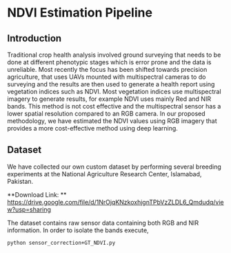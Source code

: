 # NDVI Estimation Pipeline

## Introduction
Traditional crop health analysis involved ground surveying that needs to be done at different phenotypic stages which is error prone and the data is unreliable. Most recently the focus has been shifted towards precision agriculture, that uses UAVs mounted with multispectral cameras to do surveying and the results are then used to generate a health report using vegetation indices such as NDVI. Most vegetation indices use multispectral imagery to generate results, for example NDVI uses mainly Red and NIR bands. This method is not cost effective and the multispectral sensor has a lower spatial resolution compared to an RGB camera. In our proposed methodology, we have estimated the NDVI values using RGB imagery that provides a more cost-effective method using deep learning.

## Dataset
We have collected our own custom dataset by performing several breeding experiments at the National Agriculture Research Center, Islamabad, Pakistan.

**Download Link: ** https://drive.google.com/file/d/1NrOjqKNzkoxhjgnTPbVzZLDL6_Qmdudq/view?usp=sharing

The dataset contains raw sensor data containing both RGB and NIR information. In order to isolate the bands execute,

```
python sensor_correction+GT_NDVI.py
```

